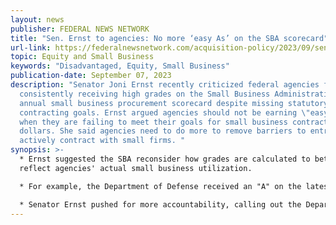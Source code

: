 ```yaml
---
layout: news
publisher: FEDERAL NEWS NETWORK
title: "Sen. Ernst to agencies: No more ‘easy As’ on the SBA scorecard"
url-link: https://federalnewsnetwork.com/acquisition-policy/2023/09/sen-ernst-to-agencies-no-more-easy-as-on-the-sba-scorecard/
topic: Equity and Small Business	
keywords: "Disadvantaged, Equity, Small Business"
publication-date: September 07, 2023
description: "Senator Joni Ernst recently criticized federal agencies for
  consistently receiving high grades on the Small Business Administration's
  annual small business procurement scorecard despite missing statutory
  contracting goals. Ernst argued agencies should not be earning \"easy As\"
  when they are failing to meet their goals for small business contracting
  dollars. She said agencies need to do more to remove barriers to entry and
  actively contract with small firms. "
synopsis: >-
  * Ernst suggested the SBA reconsider how grades are calculated to better
  reflect agencies' actual small business utilization.

  * For example, the Department of Defense received an "A" on the latest scorecard despite awarding only 26.5% of contracts to small businesses.

  * S﻿enator Ernst pushed for more accountability, calling out the Department of Energy and the General Services Administration for also underperforming small business goals while maintaining high grades. She urged incorporating scorecard results into officials’ evaluations.
---
```

